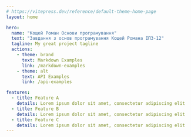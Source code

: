 ```yaml
---
# https://vitepress.dev/reference/default-theme-home-page
layout: home

hero:
  name: "Кощей Роман Основи програмування"
  text: "Завдання з основ програмування Кощей Романа ІПЗ-12"
  tagline: My great project tagline
  actions:
    - theme: brand
      text: Markdown Examples
      link: /markdown-examples
    - theme: alt
      text: API Examples
      link: /api-examples

features:
  - title: Feature A
    details: Lorem ipsum dolor sit amet, consectetur adipiscing elit
  - title: Feature B
    details: Lorem ipsum dolor sit amet, consectetur adipiscing elit
  - title: Feature C
    details: Lorem ipsum dolor sit amet, consectetur adipiscing elit
---
```


